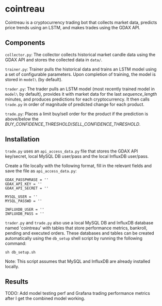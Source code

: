 # cointreau

Cointreau is a cryptocurrency trading bot that collects market data, predicts price trends using an LSTM, and makes trades using the GDAX API.


## Components

`collector.py`: The collector collects historical market candle data using the GDAX API and stores the collected data in `data/`.

`trainer.py`: Trainer pulls the historical data and trains an LSTM model using a set of configurable parameters. Upon completion of training, the model is stored in `model\` (by default).

`trader.py`: The trader pulls an LSTM model (most recently trained model in `model\` by default), provides it with market data for the last _sequence_length_ minutes, and produces predictions for each cryptocurrency. It then calls `trade.py` in order of magnitude of predicted change for each product.

`trade.py`: Places a limit buy/sell order for the product if the prediction is above/below the _BUY_CONFIDENCE_THRESHOLD_/_SELL_CONFIDENCE_THRESHOLD_.


## Installation

`trade.py` uses an `api_access_data.py` file that stores the GDAX API key/secret, local MySQL DB user/pass and the local InfluxDB user/pass.

Create a file locally with the following format, fill in the relevant fields and save the file as `api_access_data.py`:
```
GDAX_PASSPHRASE = ''
GDAX_API_KEY = ''
GDAX_API_SECRET = ''

MYSQL_USER = ''
MYSQL_PASSWD = ''

INFLUXDB_USER = ''
INFLUXDB_PASS = ''
```

`trader.py` and `trade.py` also use a local MySQL DB and InfluxDB database named 'cointreau' with tables that store performance metrics, bankroll, pending and executed orders. These databases and tables can be created automatically using the `db_setup` shell script by running the following command:
```
sh db_setup.sh
```

Note: This script assumes that MySQL and InfluxDB are already installed locally.


## Results

TODO: Add model testing perf and Grafana trading performance metrics after I get the combined model working.
